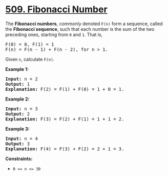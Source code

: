 # [509. Fibonacci Number](https://leetcode.com/problems/fibonacci-number/)

The **Fibonacci numbers**, commonly denoted `F(n)` form a sequence, called the **Fibonacci sequence**, such that each number is the sum of the two preceding ones, starting from `0` and `1`. That is,

<pre>
F(0) = 0, F(1) = 1
F(n) = F(n - 1) + F(n - 2), for n > 1.
</pre>

Given `n`, calculate `F(n)`.

**Example 1:**

<pre>
<b>Input:</b> n = 2
<b>Output:</b> 1
<b>Explanation:</b> F(2) = F(1) + F(0) = 1 + 0 = 1.
</pre>

**Example 2:**
<pre>
<b>Input:</b> n = 3
<b>Output:</b> 2
<b>Explanation:</b> F(3) = F(2) + F(1) = 1 + 1 = 2.
</pre>

**Example 3:**
<pre>
<b>Input:</b> n = 4
<b>Output:</b> 3
<b>Explanation:</b> F(4) = F(3) + F(2) = 2 + 1 = 3.
</pre>

**Constraints:**

- `0 <= n <= 30`
